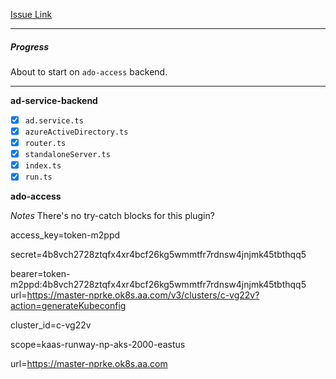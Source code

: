 [Issue Link](https://github.com/AAInternal/runway/issues/5197)

---
##### Progress
About to start on `ado-access` backend.

---

**ad-service-backend**
- [x] `ad.service.ts`
- [x] `azureActiveDirectory.ts`
- [x] `router.ts`
- [x] `standaloneServer.ts`
- [x] `index.ts`
- [x] `run.ts`

**ado-access**


_Notes_
There's no try-catch blocks for this plugin?



 access_key=token-m2ppd

 secret=4b8vch2728ztqfx4xr4bcf26kg5wmmtfr7rdnsw4jnjmk45tbthqq5

bearer=token-m2ppd:4b8vch2728ztqfx4xr4bcf26kg5wmmtfr7rdnsw4jnjmk45tbthqq5
 url=https://master-nprke.ok8s.aa.com/v3/clusters/c-vg22v?action=generateKubeconfig

cluster_id=c-vg22v

 scope=kaas-runway-np-aks-2000-eastus

 url=https://master-nprke.ok8s.aa.com